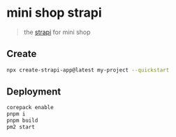 # mini shop strapi

> the [strapi](https://docs.strapi.io/) for mini shop

## Create

```bash
npx create-strapi-app@latest my-project --quickstart
```

## Deployment

```bash
corepack enable
pnpm i
pnpm build
pm2 start
```
